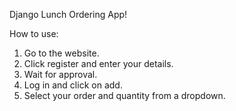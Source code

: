 Django Lunch Ordering App!

How to use:

1) Go to the website.
2) Click register and enter your details.
3) Wait for approval.
4) Log in and click on add.
5) Select your order and quantity from a dropdown.
